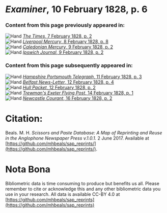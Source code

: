# *Examiner*, 10 February 1828, p. 6  
  
### Content from this page previously appeared in:  
![Hand](http://scissorsandpaste.net/wp-content/uploads/2017/06/smallhandpointer.png) [*The Times*, 7 February 1828, p. 2](https://mhbeals.github.io/sap_html/The-Times/The-Times-7-February-1828-p-2)  
![Hand](http://scissorsandpaste.net/wp-content/uploads/2017/06/smallhandpointer.png) [*Liverpool Mercury*, 8 February 1828, p. 8](https://mhbeals.github.io/sap_html/Liverpool-Mercury/Liverpool-Mercury-8-February-1828-p-8)  
![Hand](http://scissorsandpaste.net/wp-content/uploads/2017/06/smallhandpointer.png) [*Caledonian Mercury*, 9 February 1828, p. 2](https://mhbeals.github.io/sap_html/Caledonian-Mercury/Caledonian-Mercury-9-February-1828-p-2)  
![Hand](http://scissorsandpaste.net/wp-content/uploads/2017/06/smallhandpointer.png) [*Ipswich Journal*, 9 February 1828, p. 2](https://mhbeals.github.io/sap_html/Ipswich-Journal/Ipswich-Journal-9-February-1828-p-2)  
  
### Content from this page subsequently appeared in:  
![Hand](http://scissorsandpaste.net/wp-content/uploads/2017/06/smallhandpointer.png) [*Hampshire Portsmouth Telegraph*, 11 February 1828, p. 3](https://mhbeals.github.io/sap_html/Hampshire-Portsmouth-Telegraph/Hampshire-Portsmouth-Telegraph-11-February-1828-p-3)  
![Hand](http://scissorsandpaste.net/wp-content/uploads/2017/06/smallhandpointer.png) [*Belfast News-Letter*, 12 February 1828, p. 4](https://mhbeals.github.io/sap_html/Belfast-News-Letter/Belfast-News-Letter-12-February-1828-p-4)  
![Hand](http://scissorsandpaste.net/wp-content/uploads/2017/06/smallhandpointer.png) [*Hull Packet*, 12 February 1828, p. 2](https://mhbeals.github.io/sap_html/Hull-Packet/Hull-Packet-12-February-1828-p-2)  
![Hand](http://scissorsandpaste.net/wp-content/uploads/2017/06/smallhandpointer.png) [*Trewman's Exeter Flying Post*, 14 February 1828, p. 1](https://mhbeals.github.io/sap_html/Trewman's-Exeter-Flying-Post/Trewman's-Exeter-Flying-Post-14-February-1828-p-1)  
![Hand](http://scissorsandpaste.net/wp-content/uploads/2017/06/smallhandpointer.png) [*Newcastle Courant*, 16 February 1828, p. 2](https://mhbeals.github.io/sap_html/Newcastle-Courant/Newcastle-Courant-16-February-1828-p-2)  


# Citation: 

Beals. M. H. *Scissors and Paste Database: A Map of Reprinting and Reuse in the Anglophone Newspaper Press v.1.0.1.* 2 June 2017. Available at [https://github.com/mhbeals/sap_reprints/](https://github.com/mhbeals/sap_reprints/). 

# Nota Bona

Bibliometric data is time consuming to produce but benefits us all. Please remember to cite or acknowledge this and any other bibliometric data you use in your research. All data is available CC-BY 4.0 at [https://github.com/mhbeals/sap_reprints](https://github.com/mhbeals/sap_reprints)